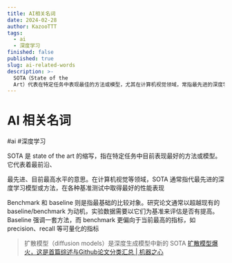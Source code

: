 ```yaml
---
title: AI相关名词
date: 2024-02-28
author: KazooTTT
tags:
  - ai
  - 深度学习
finished: false
published: true
slug: ai-related-words
description: >-
  SOTA（State of the
  Art）代表在特定任务中表现最佳的方法或模型，尤其在计算机视觉领域，常指最先进的深度学习技术。扩散模型作为深度生成模型的新SOTA，在性能上超越了传统的基准和基线。研究论文通常以超越现有基线/基准为目标，通过实验数据评估其性能提升。基线强调一套方法，而基准则侧重于如精确度、召回率等可量化的最高指标。
---
```


# AI 相关名词

#ai #深度学习

SOTA 是 state of the art 的缩写，指在特定任务中目前表现最好的方法或模型。它代表着最前沿、

最先进、目前最高水平的意思。在计算机视觉等领域，SOTA 通常指代最先进的深度学习模型或方法，在各种基准测试中取得最好的性能表现

Benchmark 和 baseline 则是指最基础的比较对象。研究论文通常以超越现有的 baseline/benchmark 为动机，实验数据需要以它们为基准来评估是否有提高。Baseline 强调一套方法，而 benchmark 更偏向于当前最高的指标，如 precision、recall 等可量化的指标

> 扩散模型（diffusion models）是深度生成模型中新的 SOTA [扩散模型爆火，这是首篇综述与Github论文分类汇总 | 机器之心](https://www.jiqizhixin.com/articles/2022-09-13-5)
